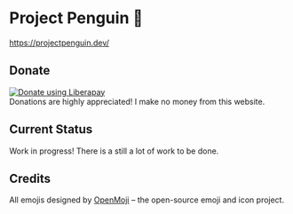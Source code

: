 # Project Penguin 🐧
https://projectpenguin.dev/

## Donate
<a href="https://liberapay.com/robotwombat/donate"><img alt="Donate using Liberapay" src="https://liberapay.com/assets/widgets/donate.svg"></a><br>
Donations are highly appreciated! I make no money from this website.

## Current Status
Work in progress!
There is a still a lot of work to be done.

## Credits
All emojis designed by [OpenMoji](https://openmoji.org) – the open-source emoji and icon project.
